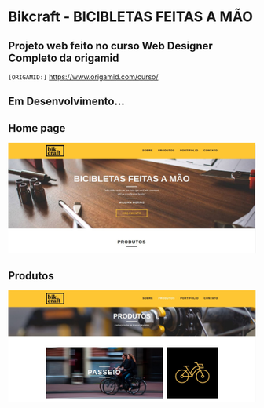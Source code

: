 # Bikcraft - BICIBLETAS FEITAS A MÃO

## Projeto web feito no curso Web Designer Completo da origamid

`[ORIGAMID:]` https://www.origamid.com/curso/

## Em Desenvolvimento...


## Home page
![Clock](img/bikcraft_home.jpg)


## Produtos
![Clock](img/bikcraft_produtos.jpg)